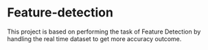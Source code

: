 # Feature-detection
This project is based on performing the task of Feature Detection by handling the real time dataset  to get more accuracy outcome.
